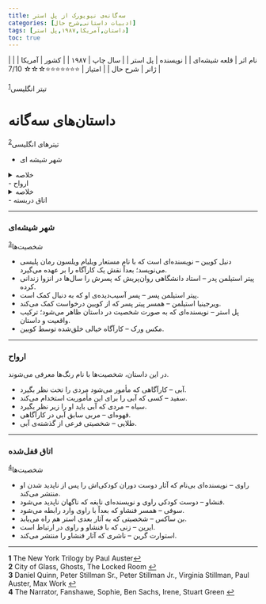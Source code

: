 ```yaml
---
title: سه‌گانه‌ی نیویورک از پل استر
categories: [ادبیات داستانی,شرح حال]
tags: [داستان,آمریکا,۱۹۸۷,پل استر]
toc: true
---
```


| نام اثر | قلعه شیشه‌ای |
| نویسنده | پل استر |
| سال چاپ | ۱۹۸۷  |
| کشور | آمریکا  |
| ژانر | شرح حال   |
| امتیاز | ⭐⭐⭐⭐⭐⭐⭐☆☆☆ 7/10  |


تیتر انگلیسی<sup id="a1">[1](#f1)</sup>


# داستان‌های سه‌گانه
تیتر‌های انگلیسی<sup id="a2">[2](#f2)</sup>
- شهر شیشه ای
<details>
  <summary>خلاصه</summary>
در ابتدای داستان، دنیل کوئین زندگی منزوی‌ای را در آپارتمانی در خیابان ۱۰۷ منهتن سپری می‌کند، چرا که پنج سال پیش همسر و فرزندش را از دست داده است. او فقط برای پیاده‌روی در شهر از خانه خارج می‌شود و می‌کوشد تا پوچی درونی خود را با برداشت‌های بیرونی بپوشاند. در حالی که او قبلاً ترجمه‌ها، مقالات، مجموعه شعر و نمایشنامه منتشر می‌کرد، اکنون با انتشار سالانه یک رمان جنایی با نام مستعار ویلیام ویلسون، زندگی ساده خود را تأمین می‌کند، که در آن کارآگاه خصوصی او، مکس ورک، به عنوان راوی اول شخص، شرح می‌دهد که چگونه جنایات پیچیده را حل کرده است. کوئین به طور فزاینده‌ای ورک را به عنوان یک شخص واقعی تصور می‌کند که به جای او کارهای بزرگی انجام می‌دهد، کارهایی که او قادر به انجام آنها نیست. در مقابل، هویت خودش بیشتر و بیشتر کوچک می‌شود و دیگر خود را واقعی نمی‌داند (فصل ۱).

کوین در آپارتمانش بارها با تماس‌های تلفنی شبانه از کسی که می‌خواهد با کارآگاه خصوصی پل استر صحبت کند، آشفته می‌شود. در ابتدا، او توضیح می‌دهد که تماس‌گیرنده حتماً شماره اشتباهی گرفته است، سپس کنجکاو می‌شود و خود را پل استر معرفی می‌کند. تماس‌گیرنده از او کمک می‌خواهد زیرا تحت تعقیب است و آدرس خود را در خیابان شصت و نهم شرقی به او می‌دهد.

روز بعد، او به ملاقات تماس‌گیرنده می‌رود. ویرجینیا استیلمن او را با شوهر معلولش، پیتر، آشنا می‌کند. حرکات و گفتار او برای کوین مانند یک ماشین خودکار به نظر می‌رسد. او فقط می‌تواند درباره گذشته به صورت تکه‌تکه و با تکرارهای فرمولی صحبت کند. او نمی‌داند کیست، نمی‌تواند فکر کند یا مسائل را به صورت متمایز بیان کند و ارتباطات را درک نمی‌کند. از مونولوگ یک ساعته او (فصل 2) و متعاقباً از طریق توضیحات ویرجینیا، دلایل روشن می‌شوند: پیتر از یک خانواده ثروتمند بوستونی است. وقتی دو ساله بود، مادرش در شرایط نامشخصی درگذشت. او به مدت شش ماه توسط یک پرستار بچه نگهداری شد. سپس پدرش، یک استاد الهیات، آزمایشی روی او انجام داد. در سال 1960 (فصل 6)، او کودک قبلاً رشد یافته را به مدت نه سال در یک اتاق تاریک حبس کرد، به این امید که مشخص کند آیا کودک، در این انزوا و بدون تأثیر انسان‌ها، زبان خدا را یاد خواهد گرفت یا خیر. کوین بعدها از کتاب استیلمن با عنوان «باغ و برج: رؤیاهای اولیه دنیای جدید» با نظریه استیلمن در مورد زبان طبیعی الهی آشنا شد، دانشی که می‌تواند به بازپس‌گیری بهشت ​​منجر شود. استیلمن به این پیشگویی اعتقاد داشت که این امر در ایالات متحده با کمک او و فرزندش امکان‌پذیر خواهد بود. وقتی پیتر صداهای کودکانه‌ای از خود درآورد، پدرش او را آنقدر کتک زد تا ساکت شد. ظاهراً پدر از شکست تلاشش خشمگین شد و یادداشت‌هایش را سوزاند. آتش‌سوزی در آپارتمان رخ داد و کودک در حین تلاش‌های آتش‌نشانی کشف شد. پدر که از نظر روانی بیمار بود، به بیمارستان روانی منتقل شد. از آن زمان، پزشکان و روانشناسان در حال درمان نقص‌های پیتر هستند که از اختلالات گفتاری و رفتاری رنج می‌برد. ویرجینیا، که پنج سال گفتاردرمانگر او بود، دو سال پیش با او ازدواج کرد تا او را از بیمارستان بیرون بیاورد و بتواند در جامعه زندگی کند. پیتر اکنون از قتل توسط پدرش که ظاهراً روز بعد از بیمارستان روانی آزاد می‌شود، می‌ترسد، زیرا او نامه‌های تهدیدآمیزی از زندان برای او نوشته و ادعا کرده است که شیطان است و بنابراین مسئول شکست آزمایش است.

ویرجینیا و کوین در مورد وظایف نظارتی و حقوق او به توافق می‌رسند. ویرجینیا چکی به نام استر برای او صادر می‌کند (فصل ۳)، زمان رسیدن پدرزنش به ایستگاه گرند سنترال در منهتن را به او اطلاع می‌دهد و عکسی به او می‌دهد. روز بعد، کوین برای آشنایی با آثار این الهی‌دان به کتابخانه دانشگاه می‌رود و متوجه می‌شود که اقدامات استیلمن به بهشت ​​گمشده و برج بابل جان میلتون اشاره دارد. از این رو، او آرمان‌شهری را توسعه داده است که با دانش زبان الهی، می‌توان یک آمریکای بهشتی ایجاد کرد (فصل ۶).

کوین حالا نقش کارآگاه خصوصی آستر را بازی می‌کند و منتظر ورود استیلمن به ایستگاه گرند سنترال است (فصل ۷). او باید بین یک مرد ژولیده حدود ۶۰ ساله و بدل شیک‌پوشش یکی را انتخاب کند و اولی را تا هتل هارمونی، یک مسافرخانه کوچک و قدیمی، دنبال کند. از روز بعد، او او را در پرسه‌زنی‌های به ظاهر بی‌هدفش در شهر و جمع‌آوری اشیاء کوچک گمشده و پیدا شده مشاهده می‌کند (فصل ۸). کوین هنگام مرور یادداشت‌هایش در مورد پیاده‌روی‌های استیلمن در روز پنجم، متوجه می‌شود که مسیرهای مختلف روزانه از طریق منهتن روی نقشه نشان‌دهنده حروفی هستند که کلماتی را هجی می‌کنند: برج بابل. همانطور که کوین می‌داند، برای استیلمن، نماد برج مرتبط با منهتن نشان‌دهنده خیانت بشریت به فرامین الهی است (فصل ۸).

از آنجایی که مشاهدات او هیچ بینش جدیدی به همراه ندارد و استیلمن آرام به نظر می‌رسد و به آپارتمان نزدیک نمی‌شود، کوین در مورد یک استراتژی جدید با ویرجینیا صحبت می‌کند. او می‌خواهد با استیلمن گفتگو کند. او در پارک به او نزدیک می‌شود، خود را کوین معرفی می‌کند و او را متقاعد می‌کند که در مورد نظریه‌اش در مورد زبانی جدید برای نجات جهان صحبت کند. او استدلال می‌کند که پیش‌نیاز این کار، تغییر نامی است که با چیزها مطابقت داشته باشد. در دومین برخوردشان، در یک کافه صبحانه، متوجه می‌شود که استیلمن او را نمی‌شناسد و خود را هنری دارک معرفی می‌کند، کسی که استیلمن در کتابش به مقاله‌اش در مورد بهشت ​​گمشده جان میلتون اشاره کرده است. استیلمن بلافاصله واکنش نشان می‌دهد و دارک را به دلیل حروف اول مشابه، اچ.دی.، با شکل تخم‌مرغی "هامپتی دامپتی"، [A 1] که او آن را "خالص‌ترین تجسم بشریت" توصیف می‌کند، اختراع خود می‌داند. در طول مکالمه سوم، دوباره در پارک، کوین در نقش پسر استیلمن، پیتر، ظاهر می‌شود و پدر به پسرش توصیه‌های درستی می‌دهد. روز بعد، استیلمن ناپدید شده است.

کوین گیج می‌شود و از کارآگاه خصوصی پل استر کمک می‌گیرد، اما او فقط نویسنده‌ای با همین نام، نویسنده "شهر شیشه‌ای" را پیدا می‌کند. آستر درباره تحقیقاتش درباره خبرچین میگل د سروانتس، داستان «دن کیشوت» و این نظریه که این نجیب‌زاده اسپانیایی گیج نشده بود، بلکه در حال انجام آزمایشی روی ساده‌لوحی همنوعانش بود، برای او تعریف می‌کند. آستر پیشنهاد می‌دهد که چک ویرجینیا را برایش نقد کند، اما نمی‌تواند در پرونده جنایی کمکی کند. کوین اکنون می‌خواهد ماموریتش را تمام کند، اما خط تلفن ویرجینیا استیلمن دائماً اشغال است (فصل 10). او ماموریتش را دوباره بررسی می‌کند و چون رد پدرش را گم کرده، تصمیم می‌گیرد از پسرش محافظت کند (فصل 11). او شب و روز، در لباس یک ولگرد، چندین ماه ورودی خانه استیلمن را از آن طرف خیابان زیر نظر دارد. او خود را برای زنده ماندن با حداقل خواب و غذا آموزش می‌دهد و مانند یک بی‌خانمان زندگی می‌کند. او به طور فزاینده‌ای مورد بی‌توجهی قرار می‌گیرد و این لباس به لباس شخصی‌اش تبدیل می‌شود. در تمام این مدت، او هرگز هیچ یک از اعضای خانواده را نمی‌بیند.

کوئین با آخرین پولش با پل آستر تماس می‌گیرد که قول داده بود چک ویرجینیا را نقد کند. از او می‌فهمد که چک پاس نشده و پروفسور استیلمن دو ماه و نیم پیش از پل بروکلین پایین پریده است. این کار تکلیف او را تمام می‌کند و او به آپارتمانش برمی‌گردد. با این حال، از آن زمان به دلیل عدم پرداخت اقساط، آپارتمان به اجاره‌نشین‌های دیگر واگذار شده است (فصل ۱۲). سپس به آپارتمان استیلمن در خیابان شصت و نهم می‌رود و آن را خالی و متروکه می‌بیند. بدون جایی برای اقامت، در یک اتاق کوچک و تقریباً بی‌نور مستقر می‌شود. وقتی از خواب بیدار می‌شود، یک صبحانه کنار تختش است.[A 2] او به زندگی‌اش فکر می‌کند و به طور فزاینده‌ای از آن جدا می‌شود: «او دیگر هیچ علاقه‌ای به خودش نداشت.» در طول روز، افکارش را در دفترچه‌اش می‌نویسد، مثلاً درباره ستارگان و بشریت. وقتی نویسنده و دوستش پل استر برای جستجوی کوین به آپارتمان می‌آیند، فقط دفترچه را پیدا می‌کنند اما هیچ اثری از او نمی‌بینند (فصل ۱۳).
</details>
- ارواح
<details>
  <summary>خلاصه</summary>
این داستان، که همانطور که راوی در پایان اشاره می‌کند، بیش از سی سال پیش در نیویورک اتفاق افتاده است، از ۳ فوریه ۱۹۴۷ [A 1] (روز تولد پل استر) آغاز می‌شود و بیش از یک سال را در بر می‌گیرد.

مردی به نام وایت، کارآگاه خصوصی، بلو، را مأمور می‌کند تا مردی به نام بلک را زیر نظر داشته باشد. او از آپارتمان یک خوابه‌ای که در خیابان اورنج در محله بروکلین هایتس برای او اجاره شده و کاملاً مبله و مجهز به لباس‌هایی در اندازه خودش است، می‌تواند بلک را در خانه روبروی خیابان مشاهده کند. بلک کاری جز نوشتن در صبح و ظهر، آماده کردن و خوردن وعده‌های غذایی، مطالعه در عصر و گاهی اوقات رفتن به خرید مواد غذایی یا قدم زدن در بروکلین انجام نمی‌دهد. این پرونده برای بلو گیج‌کننده است و او در مورد پیشینه خصوصی، تجاری یا جنایی پرونده گمانه‌زنی می‌کند. اما او به وظیفه محوله تن می‌دهد، ارتباط با دوست دخترش را قطع می‌کند، با برنامه روزانه بلک سازگار می‌شود، گزارش هفتگی خود را می‌نویسد و در عوض چکی دریافت می‌کند. چندین ماه بدون هیچ تغییر قابل توجهی می‌گذرد. «وقتی او بلک را در خیابان تماشا می‌کند، انگار بلو به آینه نگاه می‌کند و به جای اینکه فقط شخص دیگری را تماشا کند، متوجه می‌شود که خودش را نیز تماشا می‌کند. زندگی برای او آنقدر کند شده است که بلو اکنون می‌تواند چیزهایی را ببیند که قبلاً از توجه او پنهان بودند.» نه تنها ریتم روزانه‌اش، بلکه ادراکش نیز بیشتر و بیشتر با بلک سازگار می‌شود. او تصویر آینه‌ای او می‌شود: بلک به یک کتابفروشی می‌رود و بلو او را دنبال می‌کند و کتابی را که طرف مقابل می‌خواند می‌خرد: والدن اثر هنری دیوید ثورو، تا چیزی در مورد شخصیت او بفهمد. یک بار، پس از یک پیاده‌روی طولانی، بلک در رستورانی با زنی گریان روبرو می‌شود که ظاهراً با او در حال گفتگوی جدایی است و او را جلوی تاکسی بدرقه می‌کند. در طول این دوره اولیه نظارت، بلو احساس می‌کند موجودی دووجهی است: در یک مقطع او آنقدر با عادات بلک آشناست که هویت او را فرض می‌کند و می‌تواند روال روزانه او را پیش‌بینی کند. در مواقع دیگر، او در تنهایی کامل است، بسیار دور از سوژه و زندگی سابق خود. در این شرایط، او نامه‌ای به مربی و استاد راهنمای خود، براون، که در دوران بازنشستگی در فلوریدا زندگی می‌کند، می‌نویسد و در آن پرونده را شرح می‌دهد و از او راهنمایی می‌خواهد. اما براون دیگر نمی‌خواهد روزهای کارآگاهی‌اش را به یاد بیاورد و فقط در مورد سرگرمی‌هایش با شور و شوق صحبت می‌کند.

بلو متوجه می‌شود که تنهاست و از اوقات فراغت بین نظارت، زمانی که می‌داند بلک در آپارتمانش مشغول نوشتن و خواندن است، برای فعالیت‌های خودش استفاده می‌کند: او از چشمه کنار رودخانه لذت می‌برد، در بازی‌های بیسبال شرکت می‌کند، در یک بار نزدیک مشروب می‌خورد، جایی که با ویولت، فاحشه، آشنا می‌شود، اغلب به سینما می‌رود و ترجیح می‌دهد فیلم‌های جنایی تماشا کند. دو فیلم به ویژه او را تحت تأثیر قرار می‌دهند: سم طلایی و زندگی شگفت‌انگیز. او این را به عنوان پیامی برای خودش و هشداری مبنی بر اینکه نمی‌توان بر گذشته غلبه کرد، درک می‌کند: "هرگز نمی‌توان آن را تغییر داد، هرگز نمی‌توان طور دیگری بود." او در کتاب ثورو به دنبال راه‌حل‌هایی برای وضعیت خود می‌گردد، کتابی که خواندن آن برایش دشوار است و در نهایت با ناامیدی از آن دست می‌کشد.

نقطه عطف، «آغاز پایان»، با برخورد اتفاقی با دوست دختر سابقش، «خانم بلوی سابق آینده»، که با خوشرویی در خیابان بیست و ششم شرقی، در آغوش مرد دیگری به او نزدیک می‌شود، رقم می‌خورد. وقتی او را می‌شناسد، به او توهین می‌کند و او را می‌زند. بلو متوجه می‌شود که با تمرکز بر پرونده بلک و نادیده گرفتن روابط شخصی‌اش، فرصتی برای خوشبختی را از دست داده است.

پس از این وقفه، بلو تصمیم می‌گیرد پیشینه ماموریت خود را کشف کند. روزی که باید گزارش هفتگی خود را ارائه می‌داد، کمد ۱۰۰۱ را در اداره پست بروکلین مشاهده کرد. شخصی که ماسک هیولای هالووین به صورت داشت، نامه او را برداشت. او او را تعقیب کرد، اما او در میان جمعیت فرار کرد. با چک بعدی‌اش، این پیام را دریافت کرد: «دیگر کار خنده‌داری نیست». هشدار پس از تماس او با بلک، که در گزارش بعدی حذف شد، مبنی بر اینکه نباید دروغ بگوید، سوءظن او را مبنی بر اینکه او نیز تحت نظر است و هرگز آزاد نیست، تأیید کرد: «ما در جایی که هستیم نیستیم، بلکه […] در یک موقعیت نادرست هستیم.» اما حالا می‌دانست که «کلید ماجرا، اقدام است.» برای فرار از این مخمصه، باید خودش ماهیت مشکل را تشخیص می‌داد.

حالا تابستان شده بود و بلو بارها و بارها سعی می‌کرد با بلک صحبت کند. او بیشتر و بیشتر وارد حریم خصوصی او می‌شد: به عنوان یک گدای بی‌خانمان، همسایه یک رستوران و یک فروشنده‌ی برس، هر بار اطلاعات متفاوتی دریافت می‌کرد. بار اول، او خود را به شکل جیمی رز بی‌خانمان با ریش و موی سفید درآورد و از طریق گدایی، بلک را وارد گفتگو کرد. در طول مکالمه، بلک سه داستان با اهمیت نمادین برای او تعریف می‌کند: مغز والت ویتمن که در طول کالبدشکافی متلاشی شد؛ ظرف ویتمن که حاوی نتایج کارهای ذهنی اوست؛ و داستان "ویکفیلد" اثر ناتانیل هاثورن، داستانی موازی با خداحافظی بلک و بلو با همسرانشان و کناره‌گیری آنها از زندگی عادی. بلک اعتراف می‌کند: "نویسندگی یک کار انفرادی است. تمام زندگی فرد را در بر می‌گیرد. به یک معنا، یک نویسنده زندگی خودش را ندارد. حتی وقتی آنها آنجا هستند، واقعاً آنجا نیستند." او بدون ماسک، پشت میز بلک در رستورانی در هتل آلگونکین در منهتن می‌نشیند. در طول مکالمه، بلک خود را کارآگاه خصوصی معرفی می‌کند و نظارت همسایه‌اش را آینه‌ای از کار بلو توصیف می‌کند. با اشک در چشمانش، دلیل نظارت خود را توضیح می‌دهد: «چون او به من نیاز دارد [...] او به چشمان من نیاز دارد تا به او نگاه کنم. او به من نیاز دارد تا ثابت کند زنده است.» اشک‌ها نشان می‌دهد که او در واقع درباره خودش صحبت می‌کند. سپس بلو که به شکل یک «مرد قلم‌مو کامل‌تر» درآمده است، وارد اتاق بلک می‌شود که مانند اتاق یک نویسنده تزئین شده است. بلک می‌گوید که سال‌هاست مشغول نوشتن کتاب است و هنوز باید قطعات گمشده را پر کند.

بلو به طور فزاینده‌ای از این مشاهدات احساس محدودیت می‌کند و همانطور که ثورو توصیف کرده است، رویای آزاد بودن و ارباب خود بودن و کشتن بلک را در سر می‌پروراند، کسی که مانع انجام این کار می‌شود. اما او از عملی کردن این افکار می‌ترسد. ابتدا، در غیاب بلک، دزدکی وارد اتاق بلک می‌شود، به درونی‌ترین حوزه تنهایی او، گویی می‌خواهد «به درون خود نفوذ کند». او به طور فزاینده‌ای می‌لرزد، بیهوش می‌شود و پس از بیدار شدن، با انبوهی از کاغذها از روی میز بلک به آپارتمان بلک فرار می‌کند. در آنجا، متوجه می‌شود که گزارش‌های هفتگی خودش را هم با خود برده است. ظاهراً بلک رمان را بر اساس مشاهداتش نوشته است.

چند روز طول می‌کشد تا از شوک بیرون بیاید و نتیجه می‌گیرد که وایت و بلک با هم کار می‌کنند. سپس او "شباهتی به خود سابقش" پیدا می‌کند و به بلک برمی‌گردد. بلک از قبل منتظر اوست، ماسک هیولایی را که شخصی که نامه‌اش را از اداره پست گرفته بود، به صورت زده و یک هفت‌تیر در دست دارد. او می‌گوید که رمانش را تمام کرده و توضیح می‌دهد که چرا به عنوان ناظر به او نیاز داشته است: "تا به من یادآوری کند که چه کاری باید انجام دهم. هر بار که سرم را بالا می‌آوردم، تو آنجا بودی، مرا تماشا می‌کردی، دنبالم می‌آمدی، همیشه در معرض دید. نگاهشان را به من می‌دوزی. تو تمام دنیای من بودی، بلو، من تو را به مرگ خودم تبدیل کردم. تو تنها چیزی هستی که تغییر نمی‌کند، تنها چیزی که همه چیز را از درون دگرگون می‌کند." یعنی، او از طریق درک شدن توسط دیگران، حس خود را به دست می‌آورد. بحث داغی بین این دو درمی‌گیرد. در حالی که بلو، کار انفرادی بلک و کناره‌گیری او از زندگی خصوصی‌اش را کار یک احمق می‌نامد، بلک پاسخ می‌دهد که حداقل او آگاهانه عمل کرده و در برخورد با بلو، کار معناداری داشته است، زیرا بلو «هیچ جا» نبوده و از روز اول گم شده بوده و حالا دیگر به او نیازی ندارد. بلو در خشم ناشی از این افشاگری، بلک را آنقدر کتک می‌زند که روی زمین می‌افتد، شاید مرده. او با دست‌نوشته‌اش از اتاق خارج می‌شود و زمانی که آن را می‌خواند، همه چیز را از قبل می‌داند، زیرا نویسنده از روایت‌های او به عنوان مطالب استفاده کرده است. ظاهراً او تنها خواننده رمان باقی می‌ماند. سپس آپارتمان را ترک می‌کند. راوی نمی‌داند کجا برود، شاید با قطار به غرب برای یک زندگی جدید یا به چین.
</details>
- اتاق دربسته

---

### شهر شیشه‌ای

شخصیت‌ها<sup id="a3">[3](#f3)</sup>
- دنیل کویین  – نویسنده‌ای است که با نام مستعار ویلیام ویلسون رمان پلیسی می‌نویسد؛ بعداً نقش یک کارآگاه را بر عهده می‌گیرد.
- پیتر استیلمن پدر  – استاد دانشگاهی روان‌پریش که پسرش را سال‌ها در انزوا زندانی کرده.
- پیتر استیلمن پسر  – پسر آسیب‌دیده‌ی او که به دنبال کمک است.
- ویرجینیا استیلمن  – همسر پیتر پسر که از کویین درخواست کمک می‌کند.
- پل استر  – نویسنده‌ای که به صورت شخصیت در داستان ظاهر می‌شود؛ ترکیب واقعیت و داستان.
- مکس ورک  – کارآگاه خیالی خلق‌شده توسط کویین.

---

### ارواح

در این داستان، شخصیت‌ها با نام رنگ‌ها معرفی می‌شوند.

- آبی  – کارآگاهی که مأمور می‌شود مردی را تحت نظر بگیرد.
- سفید  – کسی که آبی را برای این مأموریت استخدام می‌کند.
- سیاه  – مردی که آبی باید او را زیر نظر بگیرد.
- قهوه‌ای  – مربی سابق آبی در کارآگاهی.
- طلایی  – شخصیتی فرعی از گذشته‌ی آبی.

---

### اتاق قفل‌شده

شخصیت‌ها<sup id="a4">[4](#f4)</sup>
- راوی  – نویسنده‌ای بی‌نام که آثار دوست دوران کودکی‌اش را پس از ناپدید شدن او منتشر می‌کند.
- فنشاو  – دوست کودکی راوی و نویسنده‌ای نابغه که ناگهان ناپدید می‌شود.
- سوفی  – همسر فنشاو که بعداً با راوی وارد رابطه می‌شود.
- بن ساکس  – شخصیتی که به آثار بعدی استر هم راه می‌یابد.
- ایرین  – زنی که با فنشاو و راوی در ارتباط است.
- استوارت گرین  – ناشری که آثار فنشاو را منتشر می‌کند.

---


<b id="f1">1</b> <span class="footnote">The New York Trilogy by Paul Auster</span>[↩](#a1)
<br><b id="f2">2</b> <span class="footnote">City of Glass, Ghosts, The Locked Room</span> [↩](#a2)
<br><b id="f3">3</b> <span class="footnote">Daniel Quinn, Peter Stillman Sr., Peter Stillman Jr., Virginia Stillman, Paul Auster, Max Work</span> [↩](#a3)
<br><b id="f4">4</b> <span class="footnote">The Narrator, Fanshawe, Sophie, Ben Sachs, Irene, Stuart Green</span> [↩](#a4)
